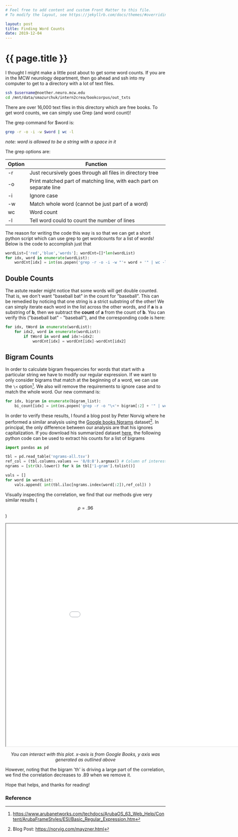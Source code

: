 ```yaml
---
# Feel free to add content and custom Front Matter to this file.
# To modify the layout, see https://jekyllrb.com/docs/themes/#overriding-theme-defaults

layout: post
title: Finding Word Counts
date: 2019-12-04
---
```


# {{ page.title }}

I thought I might make a little post about to get some word counts. If you are in the MCW neurology department, then go ahead and ssh into my computer to get to a directory with a lot of text files. 

```bash
ssh $username@noether.neuro.mcw.edu
cd /mnt/data/smazurchuk/intern2crea/bookcorpus/out_txts
```

There are over 16,000 text files in this directory which are free books. To get word counts, we can simply use Grep (and word count)!

The grep command for $word is:

```bash
grep -r -o -i -w $word | wc -l
```

*note: word is allowed to be a string with a space in it*

The grep options are:

| Option | Function  |
|--------|-----|
| -r | Just recursively goes through all files in directory tree  |
| -o | Print matched part of matching line, with each part on separate line  |
| -i | Ignore case    |
| -w | Match whole word (cannot be just part of a word)|
| wc | Word count|
| -l | Tell word could to count the number of lines|

The reason for writing the code this way is so that we can get a short python script which can use grep to get wordcounts for a list of words! Below is the code to accomplish just that

```py
wordList=['red','blue','words']; wordCnt=[]*len(wordList)
for idx, word in enumerate(wordList):
    wordCnt[idx] = int(os.popen('grep -r -o -i -w "'+ word + '" | wc -l').read())
```

## Double Counts
The astute reader might notice that some words will get double counted. That is, we don't want "baseball bat" in the count for "baseball". This can be remedied by noticing that one string is a strict substring of the other! We can simply iterate each word in the list across the other words, and if **a** is a substring of **b**, then we subtract the **count** of **a** from the count of **b**. You can verify this ("baseball bat" - "baseball"), and the corresponding code is here:

```py
for idx, tWord in enumerate(wordList):
    for idx2, word in enumerate(wordList):
        if tWord in word and idx!=idx2:
            wordCnt[idx] = wordCnt[idx]-wordCnt[idx2]
```

## Bigram Counts

In order to calculate bigram frequencies for words that start with a particular string we have to modify our regular expression. If we want to only consider bigrams that match at the beginning of a word, we can use the `\<` option[^1]. We also will remove the requirements to ignore case and to match the whole word. Our new command is:

```python
for idx, bigram in enumerate(bigram_list):
    bi_count[idx] = int(os.popen('grep -r -o "\<'+ bigram[:2] + '" | wc -l').read())
```

In order to verify these results, I found a blog post by Peter Norvig where he performed a similar analysis using the [Google books Ngrams]([https://link](http://storage.googleapis.com/books/ngrams/books/datasetsv2.html)) dataset[^2]. In principal, the only difference between our analysis are that his ignores capitalization. If you download his summarized dataset [here](https://norvig.com/tsv/ngrams-all.tsv.zip), the following python code can be used to extract his counts for a list of bigrams

```python
import pandas as pd

tbl = pd.read_table('ngrams-all.tsv')
ref_col = (tbl.columns.values == '8/8:8').argmax() # Column of interest
ngrams = [str(k).lower() for k in tbl['1-gram'].tolist()]

vals = []
for word in wordList:
    vals.append( int(tbl.iloc[ngrams.index(word[:2]),ref_col]) )
```

Visually inspecting the correlation, we find that our methods give very similar results ( $$ \rho=.96 $$)

<iframe src="/assets/static_pages/bigram_corr.html" title="Bigram" width="1000" height="700"></iframe>
<p align="center"><em> You can interact with this plot. x-axis is from Google Books, y axis was generated as outlined above </em></p>

However, noting that the bigram 'th' is driving a large part of the correlation, we find the correlation decreases to .89 when we remove it. 



Hope that helps, and thanks for reading!


### Reference
[^2]: Blog Post: https://norvig.com/mayzner.html 
[^1]: https://www.arubanetworks.com/techdocs/ArubaOS_63_Web_Help/Content/ArubaFrameStyles/ESI/Basic_Regular_Expression.htm